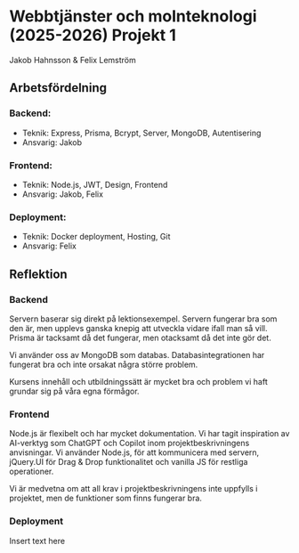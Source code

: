 # Webbtjänster och molnteknologi (2025-2026) Projekt 1
Jakob Hahnsson & Felix Lemström

## Arbetsfördelning

### Backend:
- Teknik: 	Express, Prisma, Bcrypt, Server, MongoDB, Autentisering
- Ansvarig:	Jakob

### Frontend:
- Teknik: 	Node.js, JWT, Design, Frontend
- Ansvarig: 	Jakob, Felix

### Deployment:
- Teknik: 	Docker deployment, Hosting, Git
- Ansvarig: 	Felix

## Reflektion

### Backend

Servern baserar sig direkt på lektionsexempel. Servern fungerar bra som den är, men upplevs ganska knepig att utveckla vidare ifall man så vill. Prisma är tacksamt då det fungerar, men otacksamt då det inte gör det. 

Vi använder oss av MongoDB som databas. Databasintegrationen har fungerat bra och inte orsakat några större problem.

Kursens innehåll och utbildningssätt är mycket bra och problem vi haft grundar sig på våra egna förmågor.



### Frontend

Node.js är flexibelt och har mycket dokumentation. Vi har tagit inspiration av AI-verktyg som ChatGPT och Copilot inom projektbeskrivningens anvisningar. Vi använder Node.js, för att kommunicera med servern, jQuery.UI för Drag & Drop funktionalitet och vanilla JS för restliga operationer. 

Vi är medvetna om att all krav i projektbeskrivningens inte uppfylls i projektet, men de funktioner som finns fungerar bra.

### Deployment

Insert text here

